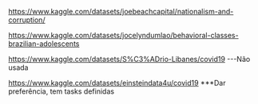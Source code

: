 https://www.kaggle.com/datasets/joebeachcapital/nationalism-and-corruption/

https://www.kaggle.com/datasets/jocelyndumlao/behavioral-classes-brazilian-adolescents


https://www.kaggle.com/datasets/S%C3%ADrio-Libanes/covid19 ---Não usada


https://www.kaggle.com/datasets/einsteindata4u/covid19  ***Dar preferência, tem tasks definidas